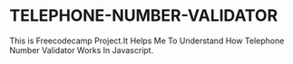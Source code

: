 # TELEPHONE-NUMBER-VALIDATOR
This is Freecodecamp Project.It Helps Me To Understand How Telephone Number Validator Works In Javascript.
